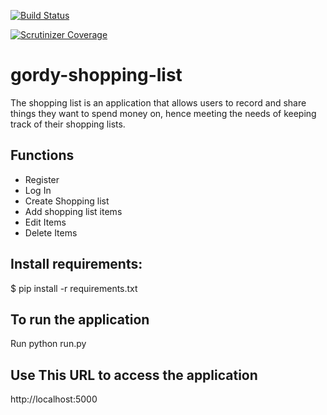 [![Build Status](https://travis-ci.org/kisakyegordon/my-shopping-list.svg?branch=master)](https://travis-ci.org/kisakyegordon/my-shopping-list)

[![Scrutinizer Coverage](https://img.shields.io/scrutinizer/coverage/g/filp/whoops.svg)]()

# gordy-shopping-list
The shopping list is an application that allows users to record and share things they want to spend money on, hence meeting the needs of keeping track of their shopping lists.


## Functions

- Register
- Log In
- Create Shopping list
- Add shopping list items
- Edit Items
- Delete Items

## Install requirements:

$ pip install -r requirements.txt

## To run the application
Run python run.py

## Use This URL to access the application

http://localhost:5000

